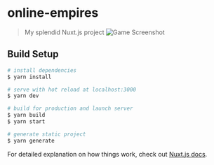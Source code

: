 # online-empires
> My splendid Nuxt.js project
![Game Screenshot](https://raw.githubusercontent.com/OnlineEmpires/frontend/master/src/static/marketing_1.png)

## Build Setup

```bash
# install dependencies
$ yarn install

# serve with hot reload at localhost:3000
$ yarn dev

# build for production and launch server
$ yarn build
$ yarn start

# generate static project
$ yarn generate
```

For detailed explanation on how things work, check out [Nuxt.js docs](https://nuxtjs.org).
